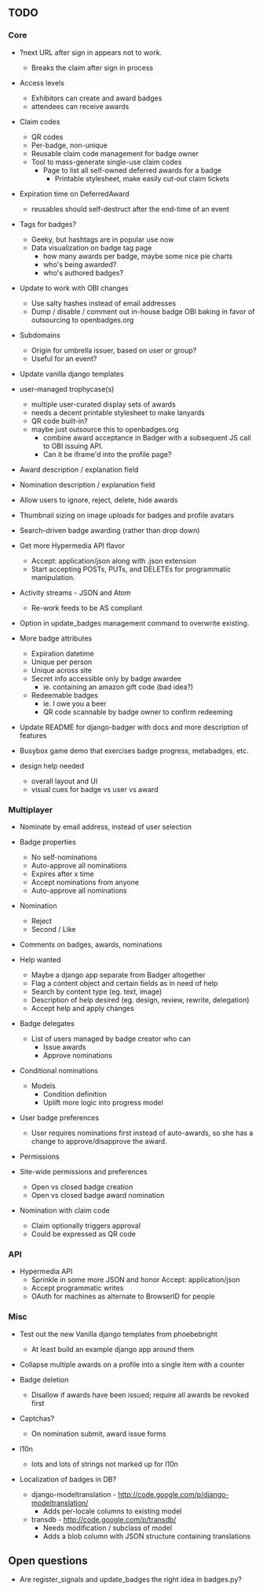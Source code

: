 ## TODO

### Core

* ?next URL after sign in appears not to work.
    * Breaks the claim after sign in process

* Access levels
    * Exhibitors can create and award badges
    * attendees can receive awards

* Claim codes
    * QR codes
    * Per-badge, non-unique
    * Reusable claim code management for badge owner
    * Tool to mass-generate single-use claim codes
        * Page to list all self-owned deferred awards for a badge
            * Printable stylesheet, make easily cut-out claim tickets

* Expiration time on DeferredAward
    * reusables should self-destruct after the end-time of an event

* Tags for badges?
    * Geeky, but hashtags are in popular use now
    * Data visualization on badge tag page
        * how many awards per badge, maybe some nice pie charts
        * who's being awarded?
        * who's authored badges?

* Update to work with OBI changes
    * Use salty hashes instead of email addresses
    * Dump / disable / comment out in-house badge OBI baking in favor of
      outsourcing to openbadges.org

* Subdomains
    * Origin for umbrella issuer, based on user or group?
    * Useful for an event?

* Update vanilla django templates

* user-managed trophycase(s)
    * multiple user-curated display sets of awards
    * needs a decent printable stylesheet to make lanyards
    * QR code built-in?
    * maybe just outsource this to openbadges.org
        * combine award acceptance in Badger with a subsequent JS call to OBI
          issuing API.
        * Can it be iframe'd into the profile page?

* Award description / explanation field

* Nomination description / explanation field

* Allow users to ignore, reject, delete, hide awards

* Thumbnail sizing on image uploads for badges and profile avatars

* Search-driven badge awarding (rather than drop down)

* Get more Hypermedia API flavor
    * Accept: application/json along with .json extension
    * Start accepting POSTs, PUTs, and DELETEs for programmatic manipulation.

* Activity streams - JSON and Atom
    * Re-work feeds to be AS compliant

* Option in update_badges management command to overwrite existing.

* More badge attributes
    * Expiration datetime
    * Unique per person
    * Unique across site
    * Secret info accessible only by badge awardee
        * ie. containing an amazon gift code (bad idea?)
    * Redeemable badges
        * ie. I owe you a beer
        * QR code scannable by badge owner to confirm redeeming

* Update README for django-badger with docs and more description of features

* Busybox game demo that exercises badge progress, metabadges, etc.

* design help needed
    * overall layout and UI
    * visual cues for badge vs user vs award

### Multiplayer

* Nominate by email address, instead of user selection

* Badge properties
    * No self-nominations
    * Auto-approve all nominations
    * Expires after x time
    * Accept nominations from anyone
    * Auto-approve all nominations

* Nomination
    * Reject
    * Second / Like

* Comments on badges, awards, nominations

* Help wanted
    * Maybe a django app separate from Badger altogether
    * Flag a content object and certain fields as in need of help
    * Search by content type (eg. text, image)
    * Description of help desired (eg. design, review, rewrite, delegation)
    * Accept help and apply changes

* Badge delegates
    * List of users managed by badge creator who can
        * Issue awards
        * Approve nominations

* Conditional nominations
    * Models
        * Condition definition
        * Uplift more logic into progress model

* User badge preferences
    * User requires nominations first instead of auto-awards, so she has a
      change to approve/disapprove the award.

* Permissions

* Site-wide permissions and preferences
    * Open vs closed badge creation
    * Open vs closed badge award nomination

* Nomination with claim code
    * Claim optionally triggers approval
    * Could be expressed as QR code

### API

* Hypermedia API
    * Sprinkle in some more JSON and honor Accept: application/json
    * Accept programmatic writes
    * OAuth for machines as alternate to BrowserID for people

### Misc

* Test out the new Vanilla django templates from phoebebright
    * At least build an example django app around them

* Collapse multiple awards on a profile into a single item with a counter
* Badge deletion
    * Disallow if awards have been issued; require all awards be revoked first
* Captchas?
    * On nomination submit, award issue forms
* l10n
    * lots and lots of strings not marked up for l10n
* Localization of badges in DB?
    * django-modeltranslation - http://code.google.com/p/django-modeltranslation/
        * Adds per-locale columns to existing model
    * transdb - http://code.google.com/p/transdb/
        * Needs modification / subclass of model
        * Adds a blob column with JSON structure containing translations

## Open questions

* Are register_signals and update_badges the right idea in badges.py?

